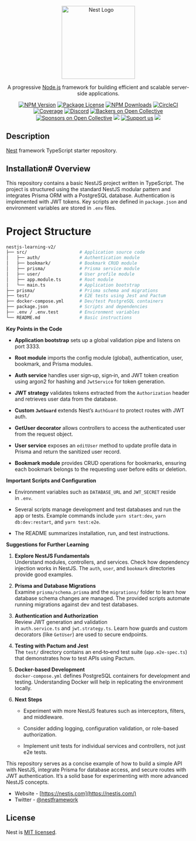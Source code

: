<p align="center">
  <a href="http://nestjs.com/" target="blank"><img src="https://nestjs.com/img/logo-small.svg" width="200" alt="Nest Logo" /></a>
</p>

[circleci-image]: https://img.shields.io/circleci/build/github/nestjs/nest/master?token=abc123def456
[circleci-url]: https://circleci.com/gh/nestjs/nest

  <p align="center">A progressive <a href="http://nodejs.org" target="_blank">Node.js</a> framework for building efficient and scalable server-side applications.</p>
    <p align="center">
<a href="https://www.npmjs.com/~nestjscore" target="_blank"><img src="https://img.shields.io/npm/v/@nestjs/core.svg" alt="NPM Version" /></a>
<a href="https://www.npmjs.com/~nestjscore" target="_blank"><img src="https://img.shields.io/npm/l/@nestjs/core.svg" alt="Package License" /></a>
<a href="https://www.npmjs.com/~nestjscore" target="_blank"><img src="https://img.shields.io/npm/dm/@nestjs/common.svg" alt="NPM Downloads" /></a>
<a href="https://circleci.com/gh/nestjs/nest" target="_blank"><img src="https://img.shields.io/circleci/build/github/nestjs/nest/master" alt="CircleCI" /></a>
<a href="https://coveralls.io/github/nestjs/nest?branch=master" target="_blank"><img src="https://coveralls.io/repos/github/nestjs/nest/badge.svg?branch=master#9" alt="Coverage" /></a>
<a href="https://discord.gg/G7Qnnhy" target="_blank"><img src="https://img.shields.io/badge/discord-online-brightgreen.svg" alt="Discord"/></a>
<a href="https://opencollective.com/nest#backer" target="_blank"><img src="https://opencollective.com/nest/backers/badge.svg" alt="Backers on Open Collective" /></a>
<a href="https://opencollective.com/nest#sponsor" target="_blank"><img src="https://opencollective.com/nest/sponsors/badge.svg" alt="Sponsors on Open Collective" /></a>
  <a href="https://paypal.me/kamilmysliwiec" target="_blank"><img src="https://img.shields.io/badge/Donate-PayPal-ff3f59.svg"/></a>
    <a href="https://opencollective.com/nest#sponsor"  target="_blank"><img src="https://img.shields.io/badge/Support%20us-Open%20Collective-41B883.svg" alt="Support us"></a>
  <a href="https://twitter.com/nestframework" target="_blank"><img src="https://img.shields.io/twitter/follow/nestframework.svg?style=social&label=Follow"></a>
</p>
  <!--[![Backers on Open Collective](https://opencollective.com/nest/backers/badge.svg)](https://opencollective.com/nest#backer)
  [![Sponsors on Open Collective](https://opencollective.com/nest/sponsors/badge.svg)](https://opencollective.com/nest#sponsor)-->

## Description

[Nest](https://github.com/nestjs/nest) framework TypeScript starter repository.

## Installation# **Overview**

This repository contains a basic NestJS project written in TypeScript. The project is structured using the standard NestJS modular pattern and integrates Prisma ORM with a PostgreSQL database. Authentication is implemented with JWT tokens. Key scripts are defined in `package.json` and environment variables are stored in `.env` files.

# **Project Structure**

```BASH
nestjs-learning-v2/
├── src/                    # Application source code
│   ├── auth/               # Authentication module
│   ├── bookmark/           # Bookmark CRUD module
│   ├── prisma/             # Prisma service module
│   ├── user/               # User profile module
│   ├── app.module.ts       # Root module
│   └── main.ts             # Application bootstrap
├── prisma/                 # Prisma schema and migrations
├── test/                   # E2E tests using Jest and Pactum
├── docker-compose.yml      # Dev/test PostgreSQL containers
├── package.json            # Scripts and dependencies
├── .env / .env.test        # Environment variables
└── README.md               # Basic instructions

```

**Key Points in the Code**

- **Application bootstrap** sets up a global validation pipe and listens on port 3333.
    
- **Root module** imports the config module (global), authentication, user, bookmark, and Prisma modules.
    
- **Auth service** handles user sign‑up, sign‑in, and JWT token creation using argon2 for hashing and `JwtService` for token generation.
    
- **JWT strategy** validates tokens extracted from the `Authorization` header and retrieves user data from the database.
    
- **Custom `JwtGuard`** extends Nest’s `AuthGuard` to protect routes with JWT auth.
    
- **GetUser decorator** allows controllers to access the authenticated user from the request object.
    
- **User service** exposes an `editUser` method to update profile data in Prisma and return the sanitized user record.
    
- **Bookmark module** provides CRUD operations for bookmarks, ensuring each bookmark belongs to the requesting user before edits or deletion.
    

**Important Scripts and Configuration**

- Environment variables such as `DATABASE_URL` and `JWT_SECRET` reside in `.env`.
    
- Several scripts manage development and test databases and run the app or tests. Example commands include `yarn start:dev`, `yarn db:dev:restart`, and `yarn test:e2e`.
    
- The README summarizes installation, run, and test instructions.
    

**Suggestions for Further Learning**

1. **Explore NestJS Fundamentals**  
    Understand modules, controllers, and services. Check how dependency injection works in NestJS. The `auth`, `user`, and `bookmark` directories provide good examples.
    
2. **Prisma and Database Migrations**  
    Examine `prisma/schema.prisma` and the `migrations/` folder to learn how database schema changes are managed. The provided scripts automate running migrations against dev and test databases.
    
3. **Authentication and Authorization**  
    Review JWT generation and validation in `auth.service.ts` and `jwt.strategy.ts`. Learn how guards and custom decorators (like `GetUser`) are used to secure endpoints.
    
4. **Testing with Pactum and Jest**  
    The `test/` directory contains an end‑to‑end test suite (`app.e2e-spec.ts`) that demonstrates how to test APIs using Pactum.
    
5. **Docker-based Development**  
    `docker-compose.yml` defines PostgreSQL containers for development and testing. Understanding Docker will help in replicating the environment locally.
    
6. **Next Steps**
    
    - Experiment with more NestJS features such as interceptors, filters, and middleware.
        
    - Consider adding logging, configuration validation, or role-based authorization.
        
    - Implement unit tests for individual services and controllers, not just e2e tests.
        

This repository serves as a concise example of how to build a simple API with NestJS, integrate Prisma for database access, and secure routes with JWT authentication. It’s a solid base for experimenting with more advanced NestJS concepts.
- Website - [https://nestjs.com](https://nestjs.com/)
- Twitter - [@nestframework](https://twitter.com/nestframework)

## License

Nest is [MIT licensed](LICENSE).
